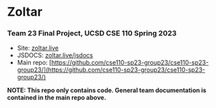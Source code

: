 # Zoltar
### Team 23 Final Project, UCSD CSE 110 Spring 2023

- Site: [zoltar.live](zoltar.live)
- JSDOCS: [zoltar.live/jsdocs](zoltar.live)
- Main repo: [https://github.com/cse110-sp23-group23/cse110-sp23-group23/](https://github.com/cse110-sp23-group23/cse110-sp23-group23/)

**NOTE: This repo only contains code. General team documentation is contained in the main repo above.**
